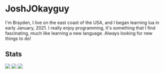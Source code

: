 # JoshJOkayguy

I'm Brayden, I live on the east coast of the USA, and I began learning lua in early January, 2021. I really enjoy programming, it's something that I find fascinating, much like learning a new language. Always looking for new things to do!


## Stats
![](http://github-profile-summary-cards.vercel.app/api/cards/profile-details?username=joshjokayguy&theme=tokyonight)
![](http://github-profile-summary-cards.vercel.app/api/cards/most-commit-language?username=joshjokayguy&theme=tokyonight)
![](http://github-profile-summary-cards.vercel.app/api/cards/productive-time?username=joshjokayguy&theme=tokyonight&utcOffset=5)
